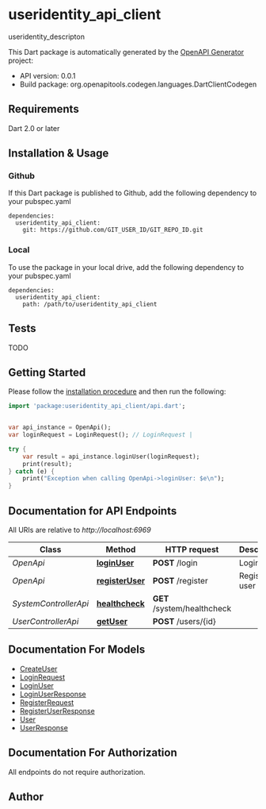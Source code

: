 # useridentity_api_client
useridentity_descripton

This Dart package is automatically generated by the [OpenAPI Generator](https://openapi-generator.tech) project:

- API version: 0.0.1
- Build package: org.openapitools.codegen.languages.DartClientCodegen

## Requirements

Dart 2.0 or later

## Installation & Usage

### Github
If this Dart package is published to Github, add the following dependency to your pubspec.yaml
```
dependencies:
  useridentity_api_client:
    git: https://github.com/GIT_USER_ID/GIT_REPO_ID.git
```

### Local
To use the package in your local drive, add the following dependency to your pubspec.yaml
```
dependencies:
  useridentity_api_client:
    path: /path/to/useridentity_api_client
```

## Tests

TODO

## Getting Started

Please follow the [installation procedure](#installation--usage) and then run the following:

```dart
import 'package:useridentity_api_client/api.dart';


var api_instance = OpenApi();
var loginRequest = LoginRequest(); // LoginRequest | 

try {
    var result = api_instance.loginUser(loginRequest);
    print(result);
} catch (e) {
    print("Exception when calling OpenApi->loginUser: $e\n");
}

```

## Documentation for API Endpoints

All URIs are relative to *http://localhost:6969*

Class | Method | HTTP request | Description
------------ | ------------- | ------------- | -------------
*OpenApi* | [**loginUser**](doc//OpenApi.md#loginuser) | **POST** /login | Login user
*OpenApi* | [**registerUser**](doc//OpenApi.md#registeruser) | **POST** /register | Register user
*SystemControllerApi* | [**healthcheck**](doc//SystemControllerApi.md#healthcheck) | **GET** /system/healthcheck | 
*UserControllerApi* | [**getUser**](doc//UserControllerApi.md#getuser) | **POST** /users/{id} | 


## Documentation For Models

 - [CreateUser](doc//CreateUser.md)
 - [LoginRequest](doc//LoginRequest.md)
 - [LoginUser](doc//LoginUser.md)
 - [LoginUserResponse](doc//LoginUserResponse.md)
 - [RegisterRequest](doc//RegisterRequest.md)
 - [RegisterUserResponse](doc//RegisterUserResponse.md)
 - [User](doc//User.md)
 - [UserResponse](doc//UserResponse.md)


## Documentation For Authorization

 All endpoints do not require authorization.


## Author




